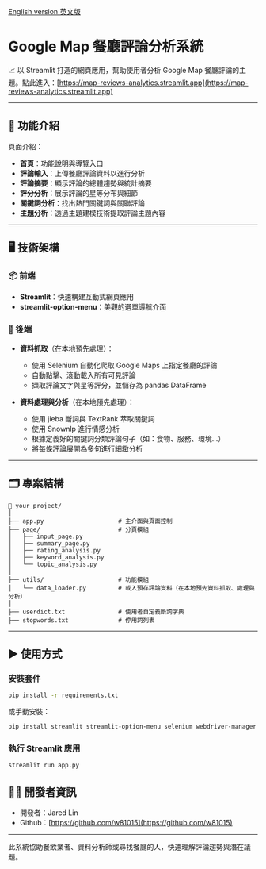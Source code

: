 [English version 英文版](README.md)

# Google Map 餐廳評論分析系統

📈 以 Streamlit 打造的網頁應用，幫助使用者分析 Google Map 餐廳評論的主題。點此進入：[https://map-reviews-analytics.streamlit.app](https://map-reviews-analytics.streamlit.app)

---

## 🔧 功能介紹

頁面介紹：

- **首頁**：功能說明與導覽入口
- **評論輸入**：上傳餐廳評論資料以進行分析
- **評論摘要**：顯示評論的總體趨勢與統計摘要
- **評分分析**：展示評論的星等分布與細節
- **關鍵詞分析**：找出熱門關鍵詞與關聯評論
- **主題分析**：透過主題建模技術提取評論主題內容

---

## 🖥️ 技術架構

### 📦 前端

- **Streamlit**：快速構建互動式網頁應用
- **streamlit-option-menu**：美觀的選單導航介面

### 🧪 後端

- **資料抓取**（在本地預先處理）：
  - 使用 Selenium 自動化爬取 Google Maps 上指定餐廳的評論
  - 自動點擊、滾動載入所有可見評論
  - 擷取評論文字與星等評分，並儲存為 pandas DataFrame

- **資料處理與分析**（在本地預先處理）：
  - 使用 jieba 斷詞與 TextRank 萃取關鍵詞
  - 使用 Snownlp 進行情感分析
  - 根據定義好的關鍵詞分類評論句子（如：食物、服務、環境…）
  - 將每條評論展開為多句進行細緻分析

---

## 🗂️ 專案結構

```
📁 your_project/
│
├── app.py                     # 主介面與頁面控制
├── page/                      # 分頁模組
│   ├── input_page.py
│   ├── summary_page.py
│   ├── rating_analysis.py
│   ├── keyword_analysis.py
│   └── topic_analysis.py
│
├── utils/                     # 功能模組
│   └── data_loader.py         # 載入預存評論資料（在本地預先資料抓取、處理與分析）
│
├── userdict.txt               # 使用者自定義斷詞字典
├── stopwords.txt              # 停用詞列表
```

---

## ▶️ 使用方式

### 安裝套件

```bash
pip install -r requirements.txt
```

或手動安裝：

```bash
pip install streamlit streamlit-option-menu selenium webdriver-manager snownlp jieba pandas
```

### 執行 Streamlit 應用

```bash
streamlit run app.py
```

## 🙋‍♂️ 開發者資訊

- 開發者：Jared Lin
- Github：[https://github.com/w81015](https://github.com/w81015)

---

此系統協助餐飲業者、資料分析師或尋找餐廳的人，快速理解評論趨勢與潛在議題。
